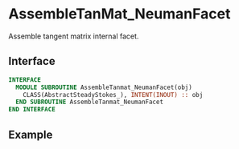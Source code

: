 # AssembleTanMat_NeumanFacet

Assemble tangent matrix internal facet.

## Interface

```fortran
INTERFACE
  MODULE SUBROUTINE AssembleTanmat_NeumanFacet(obj)
    CLASS(AbstractSteadyStokes_), INTENT(INOUT) :: obj
  END SUBROUTINE AssembleTanmat_NeumanFacet
END INTERFACE
```

## Example

